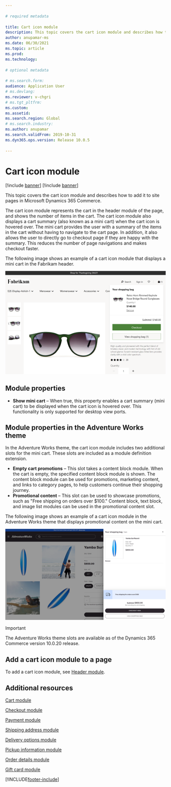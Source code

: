 ```yaml
---

# required metadata

title: Cart icon module
description: This topic covers the cart icon module and describes how to add it to site pages in Microsoft Dynamics 365 Commerce.
author: anupamar-ms
ms.date: 06/30/2021
ms.topic: article
ms.prod: 
ms.technology: 

# optional metadata

# ms.search.form: 
audience: Application User
# ms.devlang: 
ms.reviewer: v-chgri
# ms.tgt_pltfrm: 
ms.custom: 
ms.assetid: 
ms.search.region: Global
# ms.search.industry: 
ms.author: anupamar
ms.search.validFrom: 2019-10-31
ms.dyn365.ops.version: Release 10.0.5

---
```


# Cart icon module

[!include [banner](includes/banner.md)]
[!include [banner](includes/preview-banner.md)]

This topic covers the cart icon module and describes how to add it to site pages in Microsoft Dynamics 365 Commerce.

The cart icon module represents the cart in the header module of the page, and shows the number of items in the cart. The cart icon module also displays a cart summary (also known as a mini cart) when the cart icon is hovered over. The mini cart provides the user with a summary of the items in the cart without having to navigate to the cart page. In addition, it also allows the user to directly go to checkout page if they are happy with the summary. This reduces the number of page navigations and makes checkout faster. 

The following image shows an example of a cart icon module that displays a mini cart in the Fabrikam header.

![Example of a cart icon module](./media/ecommerce-Minicart.PNG)

## Module properties

- **Show mini cart** – When true, this property enables a cart summary (mini cart) to be displayed when the cart icon is hovered over. This functionality is only supported for desktop view ports.

## Module properties in the Adventure Works theme

In the Adventure Works theme, the cart icon module includes two additional slots for the mini cart. These slots are included as a module definition extension.

- **Empty cart promotions** – This slot takes a content block module. When the cart is empty, the specified content block module is shown. The content block module can be used for promotions, marketing content, and links to category pages, to help customers continue their shopping journey.
- **Promotional content** – This slot can be used to showcase promotions, such as "Free shipping on orders over $100." Content block, text block, and image list modules can be used in the promotional content slot.

The following image shows an example of a cart icon module in the Adventure Works theme that displays promotional content on the mini cart.

![Example of a cart icon module in the Adventure Works theme](./media/AW_minicart.PNG)

> [!IMPORTANT]
> The Adventure Works theme slots are available as of the Dynamics 365 Commerce version 10.0.20 release.

## Add a cart icon module to a page

To add a cart icon module, see [Header module](author-header-module.md).

## Additional resources

[Cart module](add-cart-module.md)

[Checkout module](add-checkout-module.md)

[Payment module](payment-module.md)

[Shipping address module](ship-address-module.md)

[Delivery options module](delivery-options-module.md)

[Pickup information module](pickup-info-module.md)

[Order details module](order-confirmation-module.md)

[Gift card module](add-giftcard.md)


[!INCLUDE[footer-include](../includes/footer-banner.md)]
